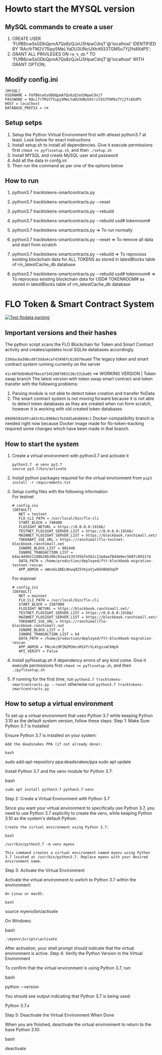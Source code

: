 # Howto start the MYSQL version
## MySQL commands to create a user
1. CREATE USER 'FUfB6cwSsGDbQpmA7Qs8zQJxU3HpwCdnjT'@'localhost' IDENTIFIED BY 'RAcifrTM2V75ipy5MeLYaDU3UNcUXtrit933TGM5o7Yj2fs8XdP5';
2. GRANT ALL PRIVILEGES ON `rm_%_db`.* TO 'FUfB6cwSsGDbQpmA7Qs8zQJxU3HpwCdnjT'@'localhost' WITH GRANT OPTION;

## Modify config.ini
   ```
   [MYSQL]
   USERNAME = FUfB6cwSsGDbQpmA7Qs8zQJxU3HpwCdnjT
   PASSWORD = RAcifrTM2V75ipy5MeLYaDU3UNcUXtrit933TGM5o7Yj2fs8XdP5
   HOST = localhost
   DATABASE_PREFIX = rm
   ```
## Setup setps

1. Setup the Python Virtual Environment first with atleast python3.7 at least. Look below for exact instructions
2. Install setup.sh to install all dependencies. Give it execute permissions first `chmod +x pyflosetup.sh`, and then `./setup.sh` 
3. Install MYSQL and create MySQL user and password
4. Add all the data in confg.ini
5. Then run the command as per one of the options below

## How to run
1. python3.7 tracktokens-smartcontracts.py 
2. python3.7 tracktokens-smartcontracts.py --reset
3. python3.7 tracktokens-smartcontracts.py --rebuild
4. python3.7 tracktokens-smartcontracts.py --rebuild usd# tokenroom#

1. python3.7 tracktokens-smartcontracts.py => To run normally
2. python3.7 tracktokens-smartcontracts.py --reset => To remove all data and start from scratch
3. python3.7 tracktokens-smartcontracts.py --rebuild => To reprocess existing blockchain data for ALL TOKENS as stored in latestBlocks table of rm_latestCache_db database
4. python3.7 tracktokens-smartcontracts.py --rebuild usd# tokenroom# => To reprocess existing blockchain data for USD# TOKENROOM# as stored in latestBlocks table of rm_latestCache_db database

# FLO Token & Smart Contract System 
[![Test flodata parsing](https://github.com/ranchimall/flo-token-tracking/actions/workflows/test_parsing.yml/badge.svg?branch=swap-statef-testing)](https://github.com/ranchimall/flo-token-tracking/actions/workflows/test_parsing.yml)

## Important versions and their hashes
The python script scans the FLO Blockchain for Token and Smart Contract activity and creates/updates local SQLite databases accordingly. 

`339dac6a50bcd973dda4caf43998fc61dd79ea68` 
The legacy token and smart contract system running currently on the server 

`41c4078db98e878ecef3452007893136c531ba05` ==> WORKING VERSION | Token swap branch 
The latest version with token swap smart contract and token transfer with the following problems:
1. Parsing module is not able to detect token creation and transfer floData 
2. The smart contract system is not moving forward because it is not able to detect token databases as they are created when run form scratch, however it is working with old created token databases

`89d96501b9fcdd3c91c8900e1fb3dd5a8d8684c1`
Docker-compatibility branch is needed right now because Docker image made for flo-token-tracking required some changes which have been made in that branch. 


## How to start the system 

1. Create a virtual environment with python3.7 and activate it 
   ```
   python3.7 -m venv py3.7 
   source py3.7/bin/activate
   ```
2. Install python packages required for the virtual environment from `pip3 install -r requirements.txt` 
3. Setup config files with the following information  
   For testnet 
   ```
   # config.ini
   [DEFAULT]
      NET = testnet
      FLO_CLI_PATH = /usr/local/bin/flo-cli
      START_BLOCK = 740400
      FLOSIGHT_NETURL = https://0.0.0.0:19166/
      TESTNET_FLOSIGHT_SERVER_LIST = https://0.0.0.0:19166/
      MAINNET_FLOSIGHT_SERVER_LIST = https://blockbook.ranchimall.net/
      TOKENAPI_SSE_URL = https://ranchimallflo-testnet-blockbook.ranchimall.net
      IGNORE_BLOCK_LIST = 902446
      IGNORE_TRANSACTION_LIST = b4ac4ddb51188b28b39bcb3aa31357d5bfe562c21e8aaf8dde0ec560fc893174
      DATA_PATH = /home/production/deployed/ftt-blockbook-migration-testnet-rescan
      APP_ADMIN = oWooGLbBELNnwq8Z5YmjoVjw8GhBGH3qSP
    ```
    
   For mainnet 
   ```
   # config.ini
   [DEFAULT]
      NET = mainnet
      FLO_CLI_PATH = /usr/local/bin/flo-cli
      START_BLOCK = 3387900
      FLOSIGHT_NETURL = https://blockbook.ranchimall.net/
      TESTNET_FLOSIGHT_SERVER_LIST = https://0.0.0.0:19166/
      MAINNET_FLOSIGHT_SERVER_LIST = https://blockbook.ranchimall.net/
      TOKENAPI_SSE_URL = https://ranchimallflo-blockbook.ranchimall.net
      IGNORE_BLOCK_LIST = 2
      IGNORE_TRANSACTION_LIST = b4
      DATA_PATH = /home/production/deployed/ftt-blockbook-migration-rescan
      APP_ADMIN = FNcvkz9PZNZM3HcxM1XTrVL4tgivmCkHp9
      API_VERIFY = False

   ```

4. Install pyflosetup.sh if dependency errors of any kind come. Give it execute permissions first `chmod +x pyflosetup.sh`, and then `./pyflosetup.sh`  
   
    
5. If running for the first time, run  `python3.7 tracktokens-smartcontracts.py --reset` otherwise run `python3.7 tracktokens-smartcontracts.py`


## How to setup a virtual environment

To set up a virtual environment that uses Python 3.7 while keeping Python 3.10 as the default system version, follow these steps:
Step 1: Make Sure Python 3.7 is Installed

Ensure Python 3.7 is installed on your system:

    Add the deadsnakes PPA (if not already done):

    bash

sudo add-apt-repository ppa:deadsnakes/ppa
sudo apt update

Install Python 3.7 and the venv module for Python 3.7:

bash

    sudo apt install python3.7 python3.7-venv

Step 2: Create a Virtual Environment with Python 3.7

Since you want your virtual environment to specifically use Python 3.7, you need to use Python 3.7 explicitly to create the venv, while keeping Python 3.10 as the system's default Python:

    Create the virtual environment using Python 3.7:

    bash

    /usr/bin/python3.7 -m venv myenv

    This command creates a virtual environment named myenv using Python 3.7 located at /usr/bin/python3.7. Replace myenv with your desired environment name.

Step 3: Activate the Virtual Environment

Activate the virtual environment to switch to Python 3.7 within the environment:

    On Linux or macOS:

    bash

source myenv/bin/activate

On Windows:

bash

    .\myenv\Scripts\activate

After activation, your shell prompt should indicate that the virtual environment is active.
Step 4: Verify the Python Version in the Virtual Environment

To confirm that the virtual environment is using Python 3.7, run:

bash

python --version

You should see output indicating that Python 3.7 is being used:

Python 3.7.x

Step 5: Deactivate the Virtual Environment When Done

When you are finished, deactivate the virtual environment to return to the base Python 3.10:

bash

deactivate

